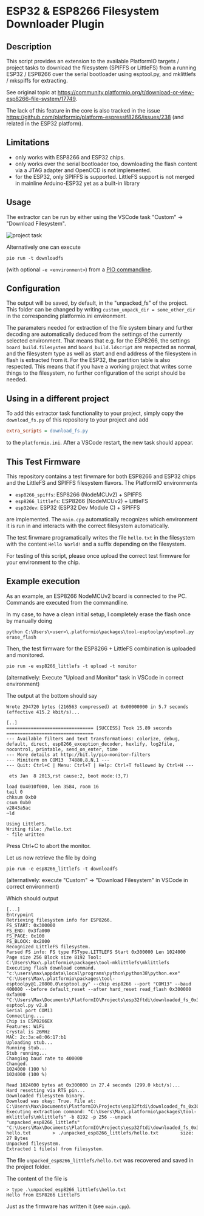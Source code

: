 ﻿# ESP32 & ESP8266 Filesystem Downloader Plugin

## Description

This script provides an extension to the available PlatformIO targets / project tasks to download the filesystem (SPIFFS or LittleFS) from a running ESP32 / ESP8266  over the serial bootloader using esptool.py, and mklittlefs / mkspiffs for extracting.

See original topic at https://community.platformio.org/t/download-or-view-esp8266-file-system/17749. 

The lack of this feature in the core is also tracked in the issue https://github.com/platformio/platform-espressif8266/issues/238 (and related in the ESP32 platform).

## Limitations

* only works with ESP8266 and ESP32 chips. 
* only works over the serial bootloader too, downloading the flash content via a JTAG adapter and OpenOCD is not implemented.
* for the ESP32, only SPIFFS is supported. LittleFS support is not merged in mainline Arduino-ESP32 yet as a built-in library

## Usage

The extractor can be run by either using the VSCode task "Custom" -> "Download Filesystem".

![project task](project_task.png)

Alternatively one can execute

```
pio run -t downloadfs
```
(with optional `-e <environment>`) from a [PIO commandline](https://docs.platformio.org/en/latest/integration/ide/vscode.html#platformio-core-cli). 

## Configuration
The output will be saved, by default, in the "unpacked_fs" of the project.
This folder can be changed by writing `custom_unpack_dir = some_other_dir` in the corresponding platformio.ini environment. 

The paramaters needed for extraction of the file system binary and further decoding are automatically deduced from the settings of the currently selected environment. That means that e.g. for the ESP8266, the settings `board_build.filesystem` and `board_build.ldscript` are respected as normal, and the filesystem type as well as start and end address of the filesystem in flash is extracted from it. For the ESP32, the partition table is also respected. This means that if you have a working project that writes some things to the filesystem, no further configuration of the script should be needed.

## Using in a different project

To add this extractor task functionality to your project, simply copy the `download_fs.py` of this repository to your project and add 

```ini
extra_scripts = download_fs.py
```
to the `platformio.ini`. After a VSCode restart, the new task should appear.

## This Test Firmware

This repository contains a test firwmare for both ESP8266 and ESP32 chips and the LittleFS and SPIFFS filesystem flavors. The PlatformIO environments

* `esp8266_spiffs`: ESP8266 (NodeMCUv2) + SPIFFS
* `esp8266_littlefs`: ESP8266 (NodeMCUv2) + LittleFS
* `esp32dev`: ESP32 (ESP32 Dev Module C) + SPIFFS

are implemented. The `main.cpp` automatically recognizes which environment it is run in and interacts with the correct filesystem automatically.

The test firwmare programatically writes the file `hello.txt` in the filesystem with the content `Hello World!` and a suffix depending on the filesystem.

For testing of this script, please once upload the correct test firmware for your environment to the chip. 

## Example execution

As an example, an ESP8266 NodeMCUv2 board is connected to the PC. Commands are executed from the commandline.

In my case, to have a clean initial setup, I completely erase the flash once by manually doing 

```
python C:\Users\<user>\.platformio\packages\tool-esptoolpy\esptool.py erase_flash
```

Then, the test firmware for the ESP8266 + LittleFS combination is uploaded and monitored. 

```
pio run -e esp8266_littlefs -t upload -t monitor
```

(alternatively: Execute "Upload and Monitor" task in VSCode in correct environment)

The output at the bottom should say

```
Wrote 294720 bytes (216563 compressed) at 0x00000000 in 5.7 seconds (effective 415.2 kbit/s)...

[..]
================================ [SUCCESS] Took 15.89 seconds ================================
--- Available filters and text transformations: colorize, debug, default, direct, esp8266_exception_decoder, hexlify, log2file, nocontrol, printable, send_on_enter, time
--- More details at http://bit.ly/pio-monitor-filters
--- Miniterm on COM13  74880,8,N,1 ---
--- Quit: Ctrl+C | Menu: Ctrl+T | Help: Ctrl+T followed by Ctrl+H ---

 ets Jan  8 2013,rst cause:2, boot mode:(3,7)

load 0x4010f000, len 3584, room 16
tail 0
chksum 0xb0
csum 0xb0
v2843a5ac
~ld

Using LittleFS.
Writing file: /hello.txt
- file written
```

Press Ctrl+C to abort the monitor.

Let us now retrieve the file by doing 

```
pio run -e esp8266_littlefs -t downloadfs
```

(alternatively: execute "Custom" -> "Download Filesystem" in VSCode in correct environment)

Which should output

```
[...]
Entrypoint
Retrieving filesystem info for ESP8266.
FS_START: 0x300000
FS_END: 0x3fa000
FS_PAGE: 0x100
FS_BLOCK: 0x2000
Recognized LittleFS filesystem.
Parsed FS info: FS type FSType.LITTLEFS Start 0x300000 Len 1024000 Page size 256 Block size 8192 Tool: C:\Users\Max\.platformio\packages\tool-mklittlefs\mklittlefs
Executing flash download command.
"c:\users\max\appdata\local\programs\python\python38\python.exe" "C:\Users\Max\.platformio\packages\tool-esptoolpy@1.20800.0\esptool.py" --chip esp8266 --port "COM13" --baud 400000 --before default_reset --after hard_reset read_flash 0x300000 0xfa000 "C:\Users\Max\Documents\PlatformIO\Projects\esp32ftdi\downloaded_fs_0x300000_0xfa000.bin"
esptool.py v2.8
Serial port COM13
Connecting....
Chip is ESP8266EX
Features: WiFi
Crystal is 26MHz
MAC: 2c:3a:e8:06:17:b1
Uploading stub...
Running stub...
Stub running...
Changing baud rate to 400000
Changed.
1024000 (100 %)
1024000 (100 %)

Read 1024000 bytes at 0x300000 in 27.4 seconds (299.0 kbit/s)...
Hard resetting via RTS pin...
Downloaded filesystem binary.
Download was okay: True. File at: C:\Users\Max\Documents\PlatformIO\Projects\esp32ftdi\downloaded_fs_0x300000_0xfa000.bin
Executing extraction command: "C:\Users\Max\.platformio\packages\tool-mklittlefs\mklittlefs" -b 8192 -p 256 --unpack "unpacked_esp8266_littlefs" "C:\Users\Max\Documents\PlatformIO\Projects\esp32ftdi\downloaded_fs_0x300000_0xfa000.bin"
hello.txt        > ./unpacked_esp8266_littlefs/hello.txt        size: 27 Bytes
Unpacked filesystem.
Extracted 1 file(s) from filesystem.
```

The file `unpacked_esp8266_littlefs/hello.txt` was recovered and saved in the project folder. 

The content of the file is 

```text
> type .\unpacked_esp8266_littlefs\hello.txt
Hello from ESP8266 LittleFS
```

Just as the firmware has written it (see `main.cpp`).
